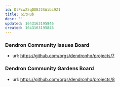 ```yaml
---
id: DlPcw25qDQBJ2SWibL9Z1
title: GitHub
desc: ''
updated: 1643163195846
created: 1643163195846
---
```


### Dendron Community Issues Board
- url: https://github.com/orgs/dendronhq/projects/7


### Dendron Community Gardens Board
- url: https://github.com/orgs/dendronhq/projects/8